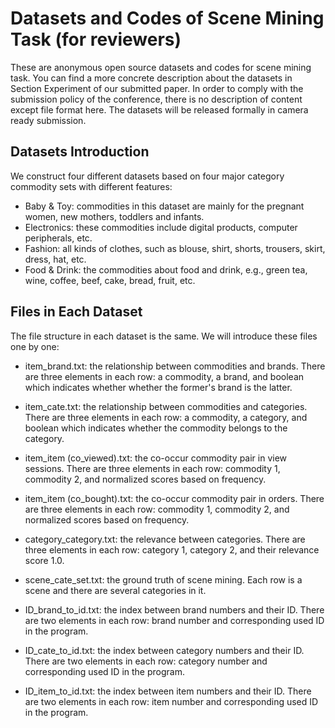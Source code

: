 # Datasets and Codes of Scene Mining Task (for reviewers)  #

These are anonymous open source datasets and codes for scene mining task.
You can find a more concrete description about the datasets in Section Experiment of our submitted paper.
In order to comply with the submission policy of the conference, there is no description of content except file format here.
The datasets will be released formally in camera ready submission. 

## Datasets Introduction  ##
We construct four different datasets based on four major category commodity sets with different features:

- Baby & Toy: commodities in this dataset are mainly for the pregnant women, new mothers, toddlers and infants.
- Electronics: these commodities include digital products, computer peripherals, etc.
- Fashion: all kinds of clothes, such as blouse, shirt, shorts, trousers, skirt, dress, hat, etc.
- Food & Drink: the commodities about food and drink, e.g., green tea, wine, coffee, beef, cake, bread, fruit, etc. 


## Files in Each Dataset ##
The file structure in each dataset is the same. We will introduce these files one by one:

- item\_brand.txt: the relationship between commodities and brands. There are three elements in each row: a commodity, a brand, and boolean which indicates whether whether the former's brand is the latter.
- item\_cate.txt: the relationship between commodities and categories. There are three elements in each row: a commodity, a category, and boolean which indicates whether the commodity belongs to the category.
- item\_item (co\_viewed).txt: the co-occur commodity pair in view sessions. There are three elements in each row: commodity 1, commodity 2, and normalized scores based on frequency.
- item\_item (co\_bought).txt: the co-occur commodity pair in orders. There are three elements in each row: commodity 1, commodity 2, and normalized scores based on frequency.
- category\_category.txt: the relevance between categories. There are three elements in each row: category 1, category 2, and their relevance score 1.0.

- scene\_cate\_set.txt: the ground truth of scene mining. Each row is a scene and there are several categories in it.
- ID\_brand\_to\_id.txt: the index between brand numbers and their ID. There are two elements in each row: brand number and corresponding used ID in the program.
- ID\_cate\_to\_id.txt: the index between category numbers and their ID. There are two elements in each row: category number and corresponding used ID in the program.
- ID\_item\_to\_id.txt: the index between item numbers and their ID. There are two elements in each row: item number and corresponding used ID in the program.
